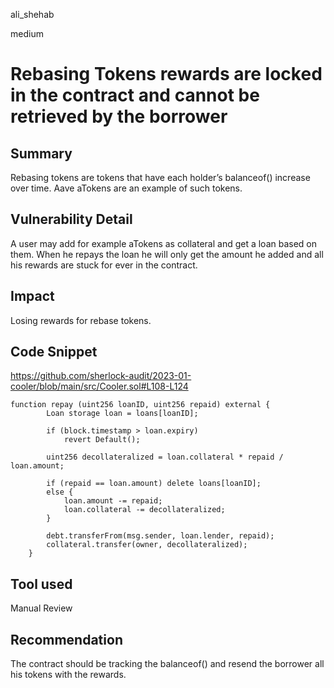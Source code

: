 ali_shehab

medium

# Rebasing Tokens rewards are locked in the contract and cannot be retrieved by the borrower

## Summary
Rebasing tokens are tokens that have each holder’s balanceof() increase over time. Aave aTokens are an example of such tokens.

## Vulnerability Detail

A user may add for example aTokens as collateral and get a loan based on them. When he repays the loan he will only get the amount he added and all his rewards are stuck for ever in the contract.

## Impact

Losing rewards for rebase tokens.

## Code Snippet

https://github.com/sherlock-audit/2023-01-cooler/blob/main/src/Cooler.sol#L108-L124
```solidity
function repay (uint256 loanID, uint256 repaid) external {
        Loan storage loan = loans[loanID];

        if (block.timestamp > loan.expiry) 
            revert Default();
        
        uint256 decollateralized = loan.collateral * repaid / loan.amount;

        if (repaid == loan.amount) delete loans[loanID];
        else {
            loan.amount -= repaid;
            loan.collateral -= decollateralized;
        }

        debt.transferFrom(msg.sender, loan.lender, repaid);
        collateral.transfer(owner, decollateralized);
    }
```


## Tool used

Manual Review

## Recommendation
The contract should be tracking the balanceof() and resend the borrower all his tokens with the rewards.
